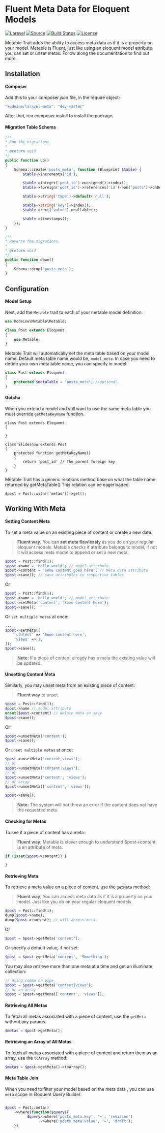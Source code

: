 # Fluent Meta Data for Eloquent Models
[![Laravel](https://img.shields.io/badge/Laravel-~5.1-orange.svg?style=flat-square)](http://laravel.com)
[![Source](http://img.shields.io/badge/source-kodeine/laravel--meta-blue.svg?style=flat-square)](https://github.com/kodeine/laravel-meta/)
[![Build Status](http://img.shields.io/travis/kodeine/laravel--meta/master.svg?style=flat-square)](https://travis-ci.org/kodeine/laravel-meta)
[![License](http://img.shields.io/badge/license-MIT-brightgreen.svg?style=flat-square)](https://tldrlegal.com/license/mit-license)

Metable Trait adds the ability to access meta data as if it is a property on your model.
Metable is Fluent, just like using an eloquent model attribute you can set or unset metas. Follow along the documentation to find out more.

## Installation

#### Composer

Add this to your composer.json file, in the require object:

```javascript
"kodeine/laravel-meta": "dev-master"
```

After that, run composer install to install the package.

#### Migration Table Schema
```php
/**
* Run the migrations.
*
* @return void
*/
public function up()
{
    Schema::create('posts_meta', function (Blueprint $table) {
        $table->increments('id');

        $table->integer('post_id')->unsigned()->index();
        $table->foreign('post_id')->references('id')->on('posts')->onDelete('cascade');

        $table->string('type')->default('null');

        $table->string('key')->index();
        $table->text('value')->nullable();

        $table->timestamps();
    });
}

/**
* Reverse the migrations.
*
* @return void
*/
public function down()
{
    Schema::drop('posts_meta');
}
```
## Configuration


#### Model Setup

Next, add the `Metable` trait to each of your metable model definition:

```php
use Kodeine\Metable\Metable;

class Post extends Eloquent
{
    use Metable;
}
```

Metable Trait will automatically set the meta table based on your model name.
Default meta table name would be, `model_meta`.
In case you need to define your own meta table name, you can specify in model:

```php
class Post extends Eloquent
{
    protected $metaTable = 'posts_meta'; //optional.
}
```

#### Gotcha
When you extend a model and still want to use the same meta table you must override `getMetaKeyName` function.

```
class Post extends Eloquent
{
    
}

class Slideshow extends Post
{
    protected function getMetaKeyName()
    {
        return 'post_id' // The parent foreign key 
    }   
}
```

Metable Trait has a generic relations method base on what the table name returned by getMetaTable()
This relation can be eagerloaded.
```
$post = Post::with(['metas'])->get();
```



## Working With Meta

#### Setting Content Meta

To set a meta value on an existing piece of content or create a new data:

> **Fluent way**, You can **set meta flawlessly** as you do on your regular eloquent models.
Metable checks if attribute belongs to model, if not it will
access meta model to append or set a new meta.

```php
$post = Post::find(1);
$post->name = 'hello world'; // model attribute
$post->content = 'some content goes here'; // meta data attribute
$post->save(); // save attributes to respective tables
```

Or

```php
$post = Post::find(1);
$post->name = 'hello world'; // model attribute
$post->setMeta('content', 'Some content here');
$post->save();
```

Or `set multiple metas` at once:

```php
...
$post->setMeta([
    'content' => 'Some content here',
    'views' => 1,
]);
$post->save();
```

> **Note:** If a piece of content already has a meta the existing value will be updated.

#### Unsetting Content Meta

Similarly, you may unset meta from an existing piece of content:

> **Fluent way** to unset.

```php
$post = Post::find(1);
$post->name // model attribute
unset($post->content) // delete meta on save
$post->save();
```

Or

```php
$post->unsetMeta('content');
$post->save();
```

Or `unset multiple metas` at once:

```php
$post->unsetMeta('content,views');
// or
$post->unsetMeta('content|views');
// or
$post->unsetMeta('content', 'views');
// or array
$post->unsetMeta(['content', 'views']);

$post->save();
```

> **Note:** The system will not throw an error if the content does not have the requested meta.

#### Checking for Metas

To see if a piece of content has a meta:

> **Fluent way**, Metable is clever enough to understand $post->content is an attribute of meta.

```php
if (isset($post->content)) {

}
```

#### Retrieving Meta

To retrieve a meta value on a piece of content, use the `getMeta` method:

> **Fluent way**, You can access meta data as if it is a property on your model.
Just like you do on your regular eloquent models.

```php
$post = Post::find(1);
dump($post->name);
dump($post->content); // will access meta.
```

Or

```php
$post = $post->getMeta('content');
```

Or specify a default value, if not set:

```php
$post = $post->getMeta('content', 'Something');
```

You may also retrieve more than one meta at a time and get an illuminate collection:

```php
// using comma or pipe
$post = $post->getMeta('content|views');
// or an array
$post = $post->getMeta(['content', 'views']);
```

#### Retrieving All Metas

To fetch all metas associated with a piece of content, use the `getMeta` without any params

```php
$metas = $post->getMeta();
```

#### Retrieving an Array of All Metas

To fetch all metas associated with a piece of content and return them as an array, use the `toArray` method:

```php
$metas = $post->getMeta()->toArray();
```

#### Meta Table Join

When you need to filter your model based on the meta data , you can use `meta` scope in Eloquent Query Builder.

```php

$post = Post::meta()
    ->where(function($query){
          $query->where('posts_meta.key', '=', 'revision')
                ->where('posts_meta.value', '=', 'draft');
    })

```
